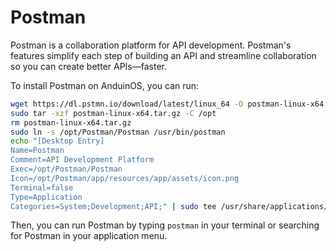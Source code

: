 # Postman

Postman is a collaboration platform for API development. Postman's features simplify each step of building an API and streamline collaboration so you can create better APIs—faster.

To install Postman on AnduinOS, you can run:

```bash
wget https://dl.pstmn.io/download/latest/linux_64 -O postman-linux-x64.tar.gz
sudo tar -xzf postman-linux-x64.tar.gz -C /opt
rm postman-linux-x64.tar.gz
sudo ln -s /opt/Postman/Postman /usr/bin/postman
echo "[Desktop Entry]
Name=Postman
Comment=API Development Platform
Exec=/opt/Postman/Postman
Icon=/opt/Postman/app/resources/app/assets/icon.png
Terminal=false
Type=Application
Categories=System;Development;API;" | sudo tee /usr/share/applications/postman.desktop
```

Then, you can run Postman by typing `postman` in your terminal or searching for Postman in your application menu.
